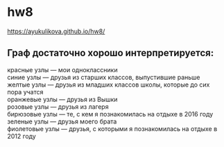 # hw8
https://ayukulikova.github.io/hw8/
## Граф достаточно хорошо интерпретируется:  

красные узлы — мои одноклассники  
синие узлы — друзья из старших классов, выпустившие раньше  
желтые узлы — друзья из младших классов школы, которые до сих пора учатся   
оранжевые узлы — друзья из Вышки  
розовые узлы — друзья из лагеря  
бирюзовые узлы — те, с кем я познакомилась на отдыхе в 2016 году  
зеленые узлы — друзья моего брата  
фиолетовые узлы — друзья, с которыми я познакомилась на отдыхе в 2012 году  
